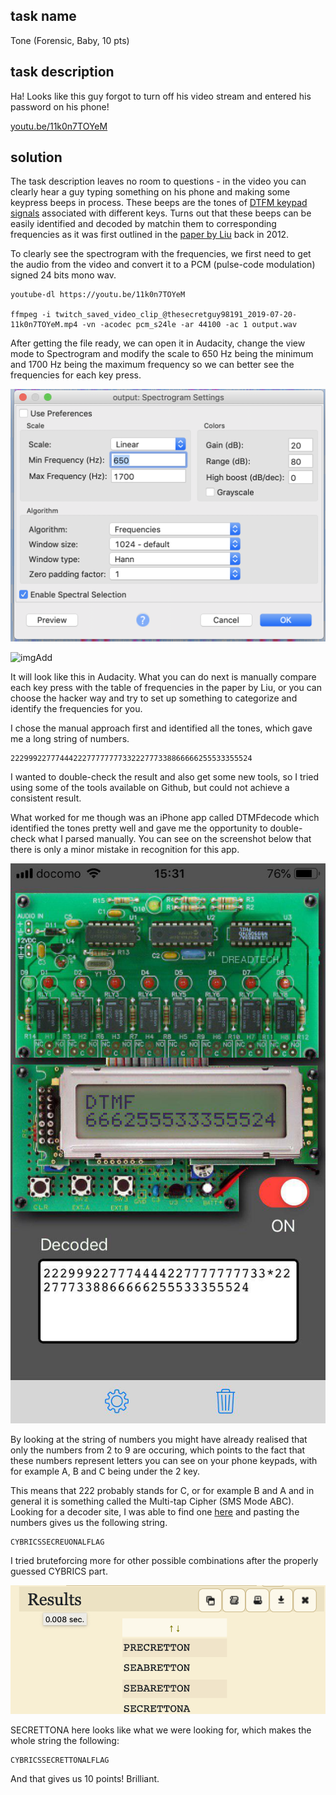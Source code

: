 ## task name

Tone (Forensic, Baby, 10 pts)

## task description

Ha! Looks like this guy forgot to turn off his video stream and entered his password on his phone!

[youtu.be/11k0n7TOYeM](https://youtu.be/11k0n7TOYeM)

## solution

The task description leaves no room to questions - in the video you can clearly hear a guy typing something on his phone and making some keypress beeps in process. These beeps are the tones of [DTFM keypad signals](https://en.wikipedia.org/wiki/Dual-tone_multi-frequency_signaling) associated with different keys. Turns out that these beeps can be easily identified and decoded by matchin them to corresponding frequencies as it was first outlined in the [paper by Liu](https://blogs.unimelb.edu.au/sciencecommunication/2012/10/17/melody-behind-phone-numbers/) back in 2012.

To clearly see the spectrogram with the frequencies, we first need to get the audio from the video and convert it to a PCM (pulse-code modulation) signed 24 bits mono wav.

```
youtube-dl https://youtu.be/11k0n7TOYeM 

ffmpeg -i twitch_saved_video_clip_@thesecretguy98191_2019-07-20-11k0n7TOYeM.mp4 -vn -acodec pcm_s24le -ar 44100 -ac 1 output.wav
```

After getting the file ready, we can open it in Audacity, change the view mode to Spectrogram and modify the scale to 650 Hz being the minimum and 1700 Hz being the maximum frequency so we can better see the frequencies for each key press.

![imgAdd](https://raw.githubusercontent.com/ianknives/ctfwriteups/master/Cybrics%20CTF%202019/Tone/audacity_settings.png)

![imgAdd](https://raw.githubusercontent.com/ianknives/ctfwriteups/master/Cybrics%20CTF%202019/Tone/audacity.png)

It will look like this in Audacity. What you can do next is manually compare each key press with the table of frequencies in the paper by Liu, or you can choose the hacker way and try to set up something to categorize and identify the frequencies for you.

I chose the manual approach first and identified all the tones, which gave me a long string of numbers.

```
222999227774442227777777733222777338866666255533355524
```

I wanted to double-check the result and also get some new tools, so I tried using some of the tools available on Github, but could not achieve a consistent result.

What worked for me though was an iPhone app called DTMFdecode which identified the tones pretty well and gave me the opportunity to double-check what I parsed manually. You can see on the screenshot below that there is only a minor mistake in recognition for this app.

![imgAdd](https://raw.githubusercontent.com/ianknives/ctfwriteups/master/Cybrics%20CTF%202019/Tone/decoder_app.jpg)

By looking at the string of numbers you might have already realised that only the numbers from 2 to 9 are occuring, which points to the fact that these numbers represent letters you can see on your phone keypads, with for example A, B and C being under the 2 key.  

This means that 222 probably stands for C, or for example B and A and in general it is something called the Multi-tap Cipher (SMS Mode ABC). Looking for a decoder site, I was able to find one [here](https://www.dcode.fr/multitap-abc-cipher) and pasting the numbers gives us the following string.

```
CYBRICSSECREUONALFLAG
```

I tried bruteforcing more for other possible combinations after the properly guessed CYBRICS part.

![imgAdd](https://raw.githubusercontent.com/ianknives/ctfwriteups/master/Cybrics%20CTF%202019/Tone/decoder.png)

SECRETTONA here looks like what we were looking for, which makes the whole string the following:

```
CYBRICSSECRETTONALFLAG
```

And that gives us 10 points! Brilliant.